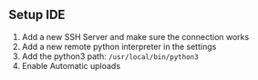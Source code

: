 ## Setup IDE

1. Add a new SSH Server and make sure the connection works
2. Add a new remote python interpreter in the settings
3. Add the python3 path: `/usr/local/bin/python3`
4. Enable Automatic uploads
